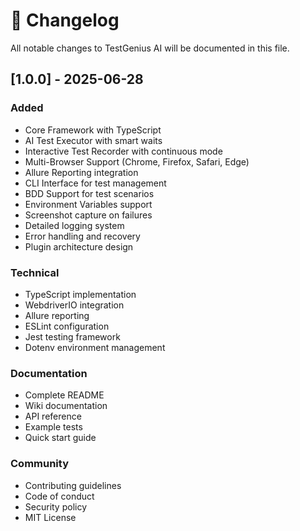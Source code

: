 # 📝 Changelog

All notable changes to TestGenius AI will be documented in this file.

## [1.0.0] - 2025-06-28

### Added
- Core Framework with TypeScript
- AI Test Executor with smart waits
- Interactive Test Recorder with continuous mode
- Multi-Browser Support (Chrome, Firefox, Safari, Edge)
- Allure Reporting integration
- CLI Interface for test management
- BDD Support for test scenarios
- Environment Variables support
- Screenshot capture on failures
- Detailed logging system
- Error handling and recovery
- Plugin architecture design

### Technical
- TypeScript implementation
- WebdriverIO integration
- Allure reporting
- ESLint configuration
- Jest testing framework
- Dotenv environment management

### Documentation
- Complete README
- Wiki documentation
- API reference
- Example tests
- Quick start guide

### Community
- Contributing guidelines
- Code of conduct
- Security policy
- MIT License 